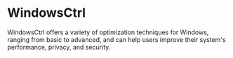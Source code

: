 # WindowsCtrl
WindowsCtrl offers a variety of optimization techniques for Windows, ranging from basic to advanced, and can help users improve their system's performance, privacy, and security.
